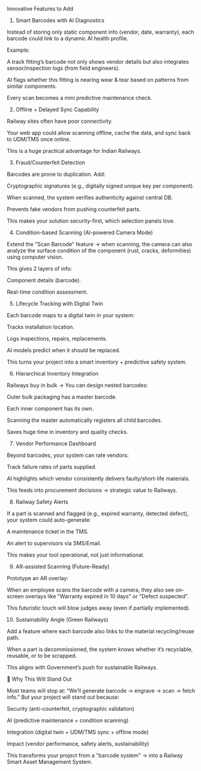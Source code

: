 Innovative Features to Add
1. Smart Barcodes with AI Diagnostics

Instead of storing only static component info (vendor, date, warranty), each barcode could link to a dynamic AI health profile.

Example:

A track fitting’s barcode not only shows vendor details but also integrates sensor/inspection logs (from field engineers).

AI flags whether this fitting is nearing wear & tear based on patterns from similar components.

Every scan becomes a mini predictive maintenance check.

2. Offline + Delayed Sync Capability

Railway sites often have poor connectivity.

Your web app could allow scanning offline, cache the data, and sync back to UDM/TMS once online.

This is a huge practical advantage for Indian Railways.

3. Fraud/Counterfeit Detection

Barcodes are prone to duplication. Add:

Cryptographic signatures (e.g., digitally signed unique key per component).

When scanned, the system verifies authenticity against central DB.

Prevents fake vendors from pushing counterfeit parts.

This makes your solution security-first, which selection panels love.

4. Condition-based Scanning (AI-powered Camera Mode)

Extend the "Scan Barcode" feature → when scanning, the camera can also analyze the surface condition of the component (rust, cracks, deformities) using computer vision.

This gives 2 layers of info:

Component details (barcode).

Real-time condition assessment.

5. Lifecycle Tracking with Digital Twin

Each barcode maps to a digital twin in your system:

Tracks installation location.

Logs inspections, repairs, replacements.

AI models predict when it should be replaced.

This turns your project into a smart inventory + predictive safety system.

6. Hierarchical Inventory Integration

Railways buy in bulk → You can design nested barcodes:

Outer bulk packaging has a master barcode.

Each inner component has its own.

Scanning the master automatically registers all child barcodes.

Saves huge time in inventory and quality checks.

7. Vendor Performance Dashboard

Beyond barcodes, your system can rate vendors:

Track failure rates of parts supplied.

AI highlights which vendor consistently delivers faulty/short-life materials.

This feeds into procurement decisions → strategic value to Railways.

8. Railway Safety Alerts

If a part is scanned and flagged (e.g., expired warranty, detected defect), your system could auto-generate:

A maintenance ticket in the TMS.

An alert to supervisors via SMS/Email.

This makes your tool operational, not just informational.

9. AR-assisted Scanning (Future-Ready)

Prototype an AR overlay:

When an employee scans the barcode with a camera, they also see on-screen overlays like "Warranty expired in 10 days" or "Defect suspected".

This futuristic touch will blow judges away (even if partially implemented).

10. Sustainability Angle (Green Railways)

Add a feature where each barcode also links to the material recycling/reuse path.

When a part is decommissioned, the system knows whether it’s recyclable, reusable, or to be scrapped.

This aligns with Government’s push for sustainable Railways.

🌟 Why This Will Stand Out

Most teams will stop at: “We’ll generate barcode → engrave → scan → fetch info.”
But your project will stand out because:

Security (anti-counterfeit, cryptographic validation)

AI (predictive maintenance + condition scanning)

Integration (digital twin + UDM/TMS sync + offline mode)

Impact (vendor performance, safety alerts, sustainability)

This transforms your project from a "barcode system" → into a Railway Smart Asset Management System.
